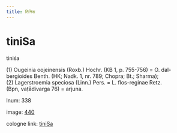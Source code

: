 ```yaml
---
title: तिनिश
---
```


# tiniSa

tiniśa  <div n="P" />(1) Ougeinia oojeinensis (Roxb.) Hochr. (KB 1, p. 755-756) = O. dal- <div n="lb" />bergioides Benth. (HK; Nadk. 1, nr. 789; Chopra; Bt.; Sharma); <div n="P" />(2) Lagerstroemia speciosa (Linn.) Pers. = L. flos-reginae Retz. <div n="lb" />(Bpn, vaṭādivarga 76) = arjuna.

lnum: 338

image: [440](https://www.sanskrit-lexicon.uni-koeln.de/scans/csl-apidev/servepdf.php?dict=snp&page=440)

cologne link: [tiniSa](https://sanskrit-lexicon.uni-koeln.de/scans/csl-apidev/getword.php?dict=snp&key=tiniSa)

